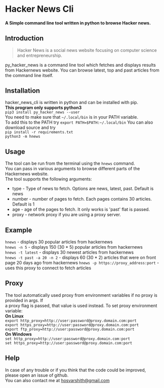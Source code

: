 # **Hacker News Cli**

#### A Simple command line tool written in python to browse Hacker news.

## **Introduction**
>Hacker News is a social news website focusing on computer science and entrepreneurship.  

py_hacker_news is a command line tool which fetches and displays results from Hackernews website.
You can browse latest, top and past articles from the command line itself. 

## **Installation**
hacker_news_cli is written in python and can be installed with pip.  
**This program only supports python3**  
`pip3 install py_hacker_news --user`  
You need to make sure that `~/.local/bin` is in your PATH variable.  
To add this to the PATH try `export PATH=$PATH:~/.local/bin`
You can also download source and try  
`pip install -r requirements.txt`  
`python3 -m hnews`

## **Usage**
The tool can be run from the terminal using the `hnews` command.  
You can pass in various arguments to browse different parts of the Hackernews website.  
The tool supports the following arguments:  
* type - Type of news to fetch. Options are news, latest, past. Default is news
* number - number of pages to fetch. Each pages contains 30 articles. Default is 1
* age - age of the pages to fetch. It only works is 'past' flat is passed. 
* proxy - network proxy if you are using a proxy server. 


## **Example**
`hnews` - displays 30 popular articles from hackernews  
`hnews -n 5` - displays 150 (30 * 5) popular articles from hackernews  
`hnews -t latest` - displays 30 newest articles from hackernews  
`hnews -t past -a 20 -n 2` - displays  60 (30 * 2) articles that were on front page 20 days ago from hackernews
`hnews -p https://proxy_address:port` - uses this proxy to connect to fetch articles

## **Proxy**
The tool automatically used proxy from environment variables if no proxy is provided in args. If   
a proxy flag is passed, that value is used instead. To set proxy environment variable:  
**On Linux**  
`export http_proxy=http://user:password@proxy.domain.com:port`  
`export https_proxy=http://user:password@proxy.domain.com:port`  
`export ftp_proxy=http://user:password@proxy.domain.com:port`  
**On Windows**  
`set http_proxy=http://user:password@proxy.domain.com:port`  
`set https_proxy=http://user:password@proxy.domain.com:port`  
  
## **Help**
In case of any trouble or if you think that the code could be improved, please open an issue of github.  
You can also contact me at hosvarshith@gmail.com